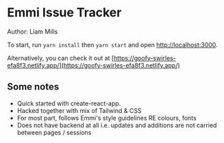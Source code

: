 # Emmi Issue Tracker

Author: Liam Mills

To start, run ```yarn install``` then ```yarn start``` and open [http://localhost:3000](http://localhost:3000).

Alternatively, you can check it out at [https://goofy-swirles-efa8f3.netlify.app/](https://goofy-swirles-efa8f3.netlify.app/)

## Some notes
* Quick started with create-react-app.
* Hacked together with mix of Tailwind & CSS
* For most part, follows Emmi's style guidelines RE colours, fonts
* Does not have backend at all i.e. updates and additions are not carried between pages / sessions
